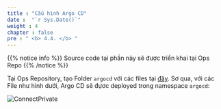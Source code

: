 ```yaml
---
title : "Cấu hình Argo CD"
date :  "`r Sys.Date()`" 
weight : 4 
chapter : false
pre : " <b> 4.4. </b> "
---
```

{{% notice info %}}
Source code tại phần này sẽ được triển khai tại Ops Repo
{{% /notice %}}

Tại Ops Repository, tạo Folder `argocd` với các files tại [đây](https://github.com/heyyytamvo/FCJ2024-WS2-OpsRepo/tree/main/argocd). Sơ qua, với các File như hình dưới, Argo CD sẽ đựơc deployed trong namespace `argocd`:

![ConnectPrivate](/images/4-cicd/4.4-argocd-autodeploy/argo.png)